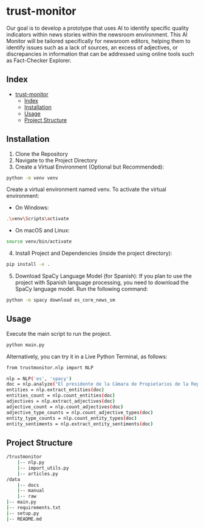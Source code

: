 # trust-monitor
Our goal is to develop a prototype that uses AI to identify specific quality indicators within news stories within the newsroom environment. This AI Monitor will be tailored specifically for newsroom editors, helping them to identify issues such as a lack of sources, an excess of adjectives, or discrepancies in information that can be addressed using online tools such as Fact-Checker Explorer.

## Index

- [trust-monitor](#trust-monitor)
  - [Index](#index)
  - [Installation](#installation)
  - [Usage](#usage)
  - [Project Structure](#project-structure)

## Installation
1. Clone the Repository
2. Navigate to the Project Directory
3. Create a Virtual Environment (Optional but Recommended):
```bash
python -m venv venv
```
Create a virtual environment named venv. To activate the virtual environment:
* On Windows:
```bash
.\venv\Scripts\activate
```
* On macOS and Linux:
```bash
source venv/bin/activate
```
4. Install Project and Dependencies (inside the project directory):
```bash
pip install -e .
```
5. Download SpaCy Language Model (for Spanish):
If you plan to use the project with Spanish language processing, you need to download the SpaCy language model. Run the following command:
```bash
python -m spacy download es_core_news_sm
```




## Usage

Execute the main script to run the project.
```bash
python main.py
```

Alternatively, you can try it in a Live Python Terminal, as follows:

```bash
from trustmonitor.nlp import NLP

nlp = NLP('es', 'spacy')
doc = nlp.analyze("El presidente de la Cámara de Propietarios de la República Argentina aseguró...")
entities = nlp.extract_entities(doc)
entities_count = nlp.count_entities(doc)
adjectives = nlp.extract_adjectives(doc)
adjective_count = nlp.count_adjectives(doc)
adjective_type_counts = nlp.count_adjective_types(doc)
entity_type_counts = nlp.count_entity_types(doc)
entity_sentiments = nlp.extract_entity_sentiments(doc)
```

## Project Structure

```bash
/trustmonitor
    |-- nlp.py
    |-- import_utils.py
    |-- articles.py
/data
    |-- docs
    |-- manual
    |-- raw
|-- main.py
|-- requirements.txt
|-- setup.py
|-- README.md
```
